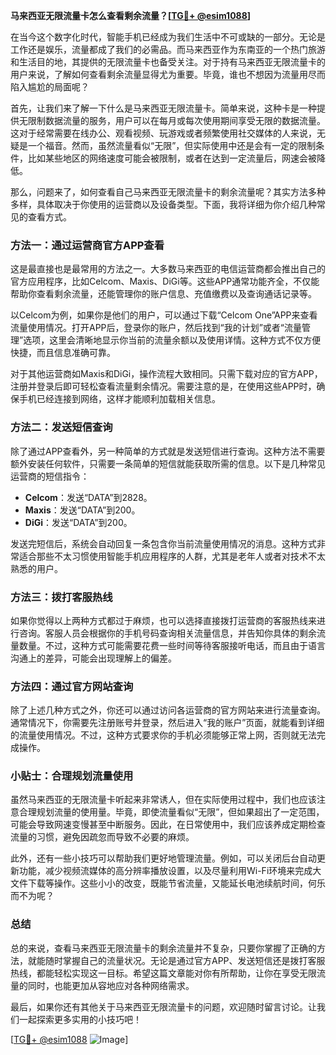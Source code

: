 **马来西亚无限流量卡怎么查看剩余流量？[[TG💪+ @esim1088](https://t.me/s/esim1088)]**

在当今这个数字化时代，智能手机已经成为我们生活中不可或缺的一部分。无论是工作还是娱乐，流量都成了我们的必需品。而马来西亚作为东南亚的一个热门旅游和生活目的地，其提供的无限流量卡也备受关注。对于持有马来西亚无限流量卡的用户来说，了解如何查看剩余流量显得尤为重要。毕竟，谁也不想因为流量用尽而陷入尴尬的局面呢？

首先，让我们来了解一下什么是马来西亚无限流量卡。简单来说，这种卡是一种提供无限制数据流量的服务，用户可以在每月或每次使用期间享受无限的数据流量。这对于经常需要在线办公、观看视频、玩游戏或者频繁使用社交媒体的人来说，无疑是一个福音。然而，虽然流量看似“无限”，但实际使用中还是会有一定的限制条件，比如某些地区的网络速度可能会被限制，或者在达到一定流量后，网速会被降低。

那么，问题来了，如何查看自己马来西亚无限流量卡的剩余流量呢？其实方法多种多样，具体取决于你使用的运营商以及设备类型。下面，我将详细为你介绍几种常见的查看方式。

### 方法一：通过运营商官方APP查看

这是最直接也是最常用的方法之一。大多数马来西亚的电信运营商都会推出自己的官方应用程序，比如Celcom、Maxis、DiGi等。这些APP通常功能齐全，不仅能帮助你查看剩余流量，还能管理你的账户信息、充值缴费以及查询通话记录等。

以Celcom为例，如果你是他们的用户，可以通过下载“Celcom One”APP来查看流量使用情况。打开APP后，登录你的账户，然后找到“我的计划”或者“流量管理”选项，这里会清晰地显示你当前的流量余额以及使用详情。这种方式不仅方便快捷，而且信息准确可靠。

对于其他运营商如Maxis和DiGi，操作流程大致相同。只需下载对应的官方APP，注册并登录后即可轻松查看流量剩余情况。需要注意的是，在使用这些APP时，确保手机已经连接到网络，这样才能顺利加载相关信息。

### 方法二：发送短信查询

除了通过APP查看外，另一种简单的方式就是发送短信进行查询。这种方法不需要额外安装任何软件，只需要一条简单的短信就能获取所需的信息。以下是几种常见运营商的短信指令：

- **Celcom**：发送“DATA”到2828。
- **Maxis**：发送“DATA”到200。
- **DiGi**：发送“DATA”到200。

发送完短信后，系统会自动回复一条包含你当前流量使用情况的消息。这种方式非常适合那些不太习惯使用智能手机应用程序的人群，尤其是老年人或者对技术不太熟悉的用户。

### 方法三：拨打客服热线

如果你觉得以上两种方式都过于麻烦，也可以选择直接拨打运营商的客服热线来进行咨询。客服人员会根据你的手机号码查询相关流量信息，并告知你具体的剩余流量数量。不过，这种方式可能需要花费一些时间等待客服接听电话，而且由于语言沟通上的差异，可能会出现理解上的偏差。

### 方法四：通过官方网站查询

除了上述几种方式之外，你还可以通过访问各运营商的官方网站来进行流量查询。通常情况下，你需要先注册账号并登录，然后进入“我的账户”页面，就能看到详细的流量使用情况。不过，这种方式要求你的手机必须能够正常上网，否则就无法完成操作。

### 小贴士：合理规划流量使用

虽然马来西亚的无限流量卡听起来非常诱人，但在实际使用过程中，我们也应该注意合理规划流量的使用量。毕竟，即使流量看似“无限”，但如果超出了一定范围，可能会导致网速变慢甚至中断服务。因此，在日常使用中，我们应该养成定期检查流量的习惯，避免因疏忽而导致不必要的麻烦。

此外，还有一些小技巧可以帮助我们更好地管理流量。例如，可以关闭后台自动更新功能，减少视频流媒体的高分辨率播放设置，以及尽量利用Wi-Fi环境来完成大文件下载等操作。这些小小的改变，既能节省流量，又能延长电池续航时间，何乐而不为呢？

### 总结

总的来说，查看马来西亚无限流量卡的剩余流量并不复杂，只要你掌握了正确的方法，就能随时掌握自己的流量状况。无论是通过官方APP、发送短信还是拨打客服热线，都能轻松实现这一目标。希望这篇文章能对你有所帮助，让你在享受无限流量的同时，也能更加从容地应对各种网络需求。

最后，如果你还有其他关于马来西亚无限流量卡的问题，欢迎随时留言讨论。让我们一起探索更多实用的小技巧吧！

[[TG💪+ @esim1088](https://t.me/s/esim1088) ![Image](https://i.postimg.cc/4NQfJmqS/Snipaste-2025-05-13-00-14-12.png)]